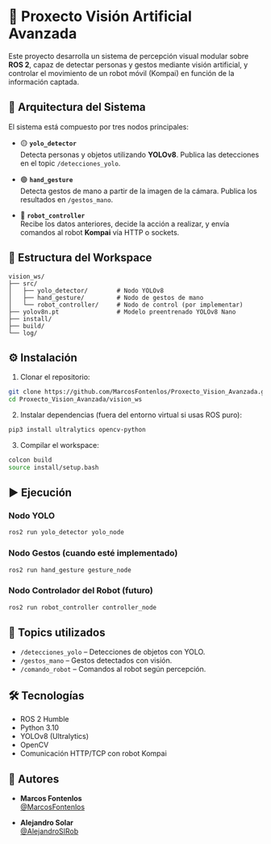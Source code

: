 
# 🤖 Proxecto Visión Artificial Avanzada

Este proyecto desarrolla un sistema de percepción visual modular sobre **ROS 2**, capaz de detectar personas y gestos mediante visión artificial, y controlar el movimiento de un robot móvil (Kompai) en función de la información captada.

## 🧠 Arquitectura del Sistema

El sistema está compuesto por tres nodos principales:

- 🟡 **`yolo_detector`**  
  Detecta personas y objetos utilizando **YOLOv8**. Publica las detecciones en el topic `/detecciones_yolo`.

- 🟢 **`hand_gesture`**  
  Detecta gestos de mano a partir de la imagen de la cámara. Publica los resultados en `/gestos_mano`.

- 🔵 **`robot_controller`**  
  Recibe los datos anteriores, decide la acción a realizar, y envía comandos al robot **Kompai** vía HTTP o sockets.

## 📁 Estructura del Workspace

```
vision_ws/
├── src/
│   ├── yolo_detector/        # Nodo YOLOv8
│   ├── hand_gesture/         # Nodo de gestos de mano
│   └── robot_controller/     # Nodo de control (por implementar)
├── yolov8n.pt                # Modelo preentrenado YOLOv8 Nano
├── install/
├── build/
└── log/
```

## ⚙️ Instalación

1. Clonar el repositorio:

```bash
git clone https://github.com/MarcosFontenlos/Proxecto_Vision_Avanzada.git
cd Proxecto_Vision_Avanzada/vision_ws
```

2. Instalar dependencias (fuera del entorno virtual si usas ROS puro):

```bash
pip3 install ultralytics opencv-python
```

3. Compilar el workspace:

```bash
colcon build
source install/setup.bash
```

## ▶️ Ejecución

### Nodo YOLO

```bash
ros2 run yolo_detector yolo_node
```

### Nodo Gestos (cuando esté implementado)

```bash
ros2 run hand_gesture gesture_node
```

### Nodo Controlador del Robot (futuro)

```bash
ros2 run robot_controller controller_node
```

## 📡 Topics utilizados

- `/detecciones_yolo` – Detecciones de objetos con YOLO.
- `/gestos_mano` – Gestos detectados con visión.
- `/comando_robot` – Comandos al robot según percepción.

## 🛠 Tecnologías

- ROS 2 Humble
- Python 3.10
- YOLOv8 (Ultralytics)
- OpenCV
- Comunicación HTTP/TCP con robot Kompai

## 👥 Autores

- **Marcos Fontenlos**  
  [@MarcosFontenlos](https://github.com/MarcosFontenlos)

- **Alejandro Solar**  
  [@AlejandroSIRob](https://github.com/AlejandroSIRob)
